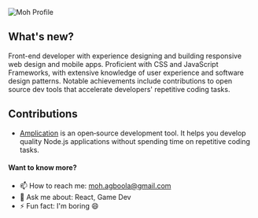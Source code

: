 ![Moh Profile](https://github.com/moodele/moodele/blob/master/moh_intro.gif)
## What's new?

Front-end developer with experience designing and building responsive web design and mobile apps. Proficient with CSS and JavaScript Frameworks, with extensive knowledge of user experience and software design patterns. Notable achievements include contributions to open source dev tools that accelerate developers' repetitive coding tasks.

## Contributions
- [Amplication](https://github.com/amplication/amplication) is an open‑source development tool. It helps you develop quality Node.js applications without spending time on repetitive coding tasks.

#### Want to know more?
- 📫 How to reach me: moh.agboola@gmail.com
- 💬 Ask me about: React, Game Dev
- ⚡ Fun fact: I'm boring 😄

